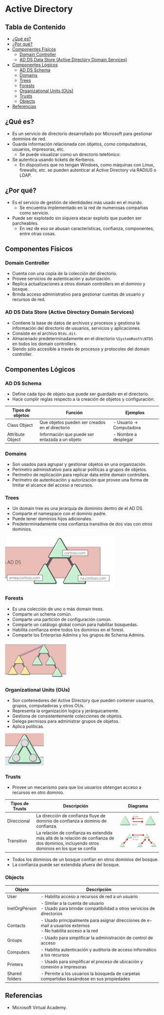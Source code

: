 # Active Directory

## Tabla de Contenido <!-- omit from toc -->

- [¿Qué es?](#qué-es)
- [¿Por qué?](#por-qué)
- [Componentes Físicos](#componentes-físicos)
  - [Domain Controller](#domain-controller)
  - [AD DS Data Store (Active Directory Domain Services)](#ad-ds-data-store-active-directory-domain-services)
- [Componentes Lógicos](#componentes-lógicos)
  - [AD DS Schema](#ad-ds-schema)
  - [Domains](#domains)
  - [Trees](#trees)
  - [Forests](#forests)
  - [Organizational Units (OUs)](#organizational-units-ous)
  - [Trusts](#trusts)
  - [Objects](#objects)
- [Referencias](#referencias)

## ¿Qué es?

- Es un servicio de directorio desarrollado por Microsoft para gestionar dominios de red.
- Guarda información relacionada con objetos, como computadoras, usuarios, impresoras, etc.
    - Se puede visualizar como un directorio telefónico.
- Se autentica usando tickets de Kerberos.
    - En dispostivos que no tengan Windoes, como máquinas con Linux, firewalls, etc. se pueden autenticar al Active Directory vía RADIUS o LDAP.

## ¿Por qué?

- Es el servicio de gestión de identidades más usado en el mundo.
    - Se encuentra implementado en la red de numerosas compañias como servicio.
- Puede ser explotado sin siquiera atacar exploits que pueden ser parcheables.
    - En vez de eso se abusan características, confianza, componentes, entre otras cosas.

## Componentes Físicos

### Domain Controller

- Cuenta con una copia de la colección del directorio.
- Provee servicios de autenticación y autorización.
- Replica actualizaciones a otros domain controllers en el dominio y bosque.
- Brinda acceso administrativo para gestionar cuentas de usuario y recursos de red.

### AD DS Data Store (Active Directory Domain Services)

- Contiene la base de datos de archivos y procesos y gestiona la información del directorio de usuarios, servicios y aplicaciones.
- Consiste en el archivo `Ntds.dit`.
- Almacenado predeterminadamente en el directorio `%SystemRoot%\NTDS` en todos los domain controllers.
- Siendo sólo accesible a través de procesos y protocoles del domain controller.

## Componentes Lógicos

### AD DS Schema

- Define cada tipo de objeto que puede ser guardado en el directorio.
- Hace cumplir reglas respecto a la creación de objetos y configuración.

| Tipos de objetos | Función | Ejemplos |
|---|---|---|
| Class Object | Que objetos pueden ser creados en el directorio | - Usuario &rarr; Computadora |
| Attribute Object | Información que puede ser enlazada a un objeto | - Nombre a desplegar |

### Domains

- Son usados para agrupar y gestionar objetos en una organización.
- Perímetro administrativo para aplicar políticas a grupos de objetos.
- Perímetro de replicación para replicar data entre domain controllers.
- Perímetro de autenticación y autorización que provee una forma de limitar el alcance del acceso a recursos.

### Trees

- Un domain tree es una jerarquía de dominios dentro de el AD DS.
- Comparte el namespace con el dominio padre.
- Puede tener dominios hijos adicionales.
- Predeterminadamente crea confianza transitiva de dos vías con otros dominios.

![Trees](images/trees.png)

### Forests

- Es una colección de uno o más domain trees.
- Comparte un schema común.
- Comparte una partición de configuración común.
- Comparte un catálogo global común para habilitar búsquedas.
- Habilita confianza entre todos los dominios en el forest.
- Comparte los Enterprise Admins y los grupos de Schema Admins.

![Forests](images/forests.png)

### Organizational Units (OUs)

- Son contenedores del Active Directory que pueden contener usuarios, grupos, computadoras y otros OUs.
- Representa la organización logica y jerárquicamente.
- Gestiona de consistentemente colecciones de objetos.
- Delega permisos para administrar grupos de objetos.
- Aplica políticas.

![OUs](images/ous.png)

### Trusts

- Provee un mecanismo para que los usuarios obtengan acceso a recursos en otro dominio.

| Tipos de Trusts | Descripción | Diagrama |
|---|---|---|
| Direccional | La dirección de confianza fluye de dominio de confianza a dominio de confianza.  | ![Trust directional](images/t_directional.png) |
| Transitivo | La relación de confianza es extendida más allá de la relación de confianza de dos dominios, incluyendo otros dominios en los que se confía | ![Trust transitive](images/t_transitive.png) |

- Todos los dominios de un bosque confían en otros dominios del bosque.
- La confianza puede ser extendida afuera del bosque.

### Objects

| Objeto | Descripción |
|---|---|
| User | - Habilita acceso a recursos de red a un usuario |
| InetOrgPerson | - Similar a la cuenta de usuario <br> - Usado para brindar compatibilidad a otros servicios de directorios |
| Contacts | - Usado principalmente para asignar direcciones de e-mail a usuarios externos <br> - No habilita acceso a la red |
| Groups | - Usado para simplificar la administración de control de acceso  |
| Computers | - Habilita autenticación y auditoría de acceso informático a los recursos |
| Printers | - Usado para simplificar el proceso de ubicación y conexión a impresoras |
| Shared folders | - Permite a los usuarios la búsqueda de carpetas compartidas basándose en sus propiedades |

## Referencias

- Microsoft Virtual Academy.

